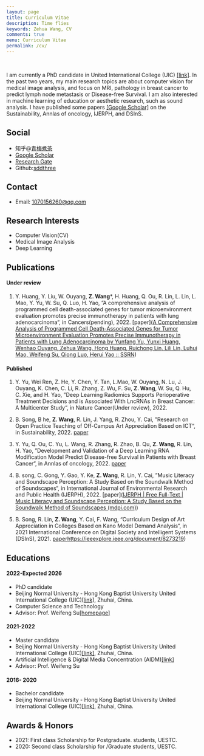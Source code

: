 ```yaml
---
layout: page
title: Curriculum Vitae
description: Time flies
keywords: Zehua Wang, CV
comments: true
menu: Curriculum Vitae
permalink: /cv/
---
```

<br>

I am currently a PhD candidate in United International College (UIC) [[link]](https://www.uic.edu.cn/).
In the past two years, my main research topics are about computer vision for medical image analysis, and focus on MRI, pathology in breast cancer to predict lymph node metastasis or Disease-free Survival.
I am also interested in machine learning of education or aesthetic research, such as sound analysis.
I have published some papers [[Google Scholar]](https://scholar.google.com.hk/citations?hl=zh-CN&user=etqLTR8AAAAJ) on the Sustainability, Annlas of oncology, IJERPH,   and DSInS.

## Social

- 知乎@[青梅煮茶](https://www.zhihu.com/people/qing-mei-zhu-cha-66)
- [Google Scholar](https://scholar.google.com/citations?user=KmqKpe4AAAAJ&hl=zh-CN)
- [Research Gate](https://www.researchgate.net/profile/Zehua-Wang-19)
- Github:[sddthree](https://github.com/sddthree)

## Contact

- Email: 1070156260@qq.com

## Research Interests

- Computer Vision(CV)
- Medical Image Analysis
- Deep Learning

## Publications

#### Under review

1. Y. Huang, Y. Liu, W. Ouyang, **Z. Wang***, H. Huang, Q. Ou, R. Lin, L. Lin,  L. Mao, Y. Yu, W. Su, Q. Luo, H. Yao, ”A comprehensive analysis of programmed cell death-associated genes for tumor microenvironment evaluation promotes precise immunotherapy in patients with lung adenocarcinoma“, in Cancers(pending), 2022. [paper]([A Comprehensive Analysis of Programmed Cell Death-Associated Genes for Tumor Microenvironment Evaluation Promotes Precise Immunotherapy in Patients with Lung Adenocarcinoma by Yunfang Yu, Yunxi Huang, Wenhao Ouyang, Zehua Wang, Hong Huang, Ruichong Lin, Lili Lin, Luhui Mao, Weifeng Su, Qiong Luo, Herui Yao :: SSRN](https://papers.ssrn.com/sol3/papers.cfm?abstract_id=4079102))

#### Published

1. Y. Yu, Wei Ren, Z. He, Y. Chen, Y. Tan, L.Mao, W. Ouyang, N. Lu, J. Ouyang, K. Chen, C. Li, R. Zhang, Z. Wu, F. Su, **Z. Wang**, W. Su, Q. Hu, C. Xie, and H. Yao, ”Deep Learning Radiomics Supports Perioperative Treatment Decisions and is Associated With LncRNAs in Breast Cancer: A Multicenter Study“, in Nature Cancer(Under review), 2022.

2. B. Song, B he, **Z. Wang**, R. Lin, J. Yang, R. Zhou, Y. Cai, ”Research on Open Practice Teaching of Off-Campus Art Appreciation Based on ICT“, in Sustainability, 2022. [paper](https://www.mdpi.com/2071-1050/14/7/4274)

3. Y. Yu, Q. Ou, C. Yu, L. Wang, R. Zhang, R. Zhao, B. Qu, **Z. Wang**, R. Lin, H. Yao, ”Development and Validation of a Deep Learning RNA Modification Model Predict Disease-free Survival in Patients with Breast Cancer“, in Annlas of oncology, 2022. [paper](https://www.annalsofoncology.org/article/S0923-7534(22)00401-X/fulltext)

4. B. song, C. Gong, Y. Gao, Y. Ke, **Z. Wang**, R. Lin, Y. Cai, ”Music Literacy and Soundscape Perception: A Study Based on the Soundwalk Method of Soundscapes“, in International Journal of Environmental Research and Public Health (IJERPH), 2022. [paper]([IJERPH | Free Full-Text | Music Literacy and Soundscape Perception: A Study Based on the Soundwalk Method of Soundscapes (mdpi.com)](https://www.mdpi.com/1660-4601/19/14/8471))

5. B. Song, R. Lin, **Z. Wang**, Y. Cai, F. Wang, “Curriculum Design of Art Appreciation in Colleges Based on Kano Model Demand Analysis“, in 2021 International Conference on Digital Society and Intelligent Systems (DSInS), 2021. [paper](https://ieeexplore.ieee.org/document/9670590)https://ieeexplore.ieee.org/document/8273219)

## Educations

#### 2022-Expected 2026

- PhD candidate
- Beijing Normal University - Hong Kong Baptist University United International College (UIC)[[link]](https://www.uic.edu.cn/), Zhuhai, China.
- Computer Science and Technology
- Advisor: Prof. Weifeng Su[[homepage]](https://uic.edu.cn/faculty.htm#/wfsu/cn)

#### 2021-2022

- Master candidate
- Beijing Normal University - Hong Kong Baptist University United International College (UIC)[[link]](https://www.uic.edu.cn/), Zhuhai, China.
- Artificial Intelligence & Digital Media Concentration (AIDM)[[link]](https://gs.uic.edu.cn/)
- Advisor: Prof. Weifeng Su

#### 2016- 2020

- Bachelor candidate
- Beijing Normal University - Hong Kong Baptist University United International College (UIC)[[link]](https://www.uic.edu.cn/), Zhuhai, China.

## Awards & Honors

- 2021: First class Scholarship for Postgraduate. students, UESTC.
- 2020: Second class Scholarship for /Graduate students, UESTC.
